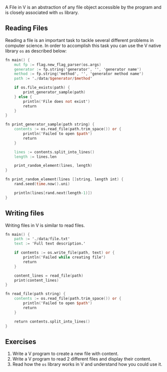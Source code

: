 A File in V is an abstraction of any file object accessible by the program and is closely associated with `os` library.

## Reading Files

Reading a file is an important task to tackle several different problems in computer science. In order to accomplish this task you can use the V native library `os` as described below:

```v
fn main() {
    mut fp := flag.new_flag_parser(os.args)
    generator := fp.string('generator', '', 'generator name')
    method := fp.string('method', '', 'generator method name')
    path := './data/$generator/$method'

    if os.file_exists(path) {
        print_generator_sample(path)
    } else {
        println('File does not exist')
        return
    }
}

fn print_generator_sample(path string) {
    contents := os.read_file(path.trim_space()) or {
        println('Failed to open $path')
        return
    }

    lines := contents.split_into_lines()
    length := lines.len

    print_random_element(lines, length)
}

fn print_random_element(lines []string, length int) {
    rand.seed(time.now().uni)

    println(lines[rand.next(length-1)])
}
```

## Writing files

Writing files in V is similar to read files.

```v
fn main() {
    path := './data/file.txt'
    text := 'Full text description.'

    if contents := os.write_file(path, text) or {
        println('Failed while creating file')
        return
    }

    content_lines = read_file(path)
    print(content_lines)
}

fn read_file(path string) {
    contents := os.read_file(path.trim_space()) or {
        println('Failed to open $path')
        return
    }

    return contents.split_into_lines()
}
```

## Exercises

1. Write a V program to create a new file with content.
2. Write a V program to read 2 different files and display their content.
3. Read how the `os` library works in V and understand how you could use it.
